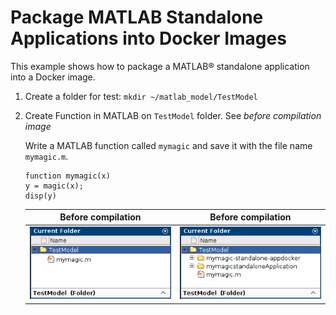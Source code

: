 # Package MATLAB Standalone Applications into Docker Images

This example shows how to package a MATLAB® standalone application into a Docker image.

1. Create a folder for test: `mkdir ~/matlab_model/TestModel`
2. Create Function in MATLAB on `TestModel` folder. See *before compilation image*

    Write a MATLAB function called `mymagic` and save it with the file name `mymagic.m`.

    ```console
    function mymagic(x)
    y = magic(x);
    disp(y)
    ```

    |       **Before compilation**       |       **Before compilation**       |
    |:----------------------------------:|:----------------------------------:|
    |![image](./images/matlab_before.png)| ![image](./images/matlab_after.png)|